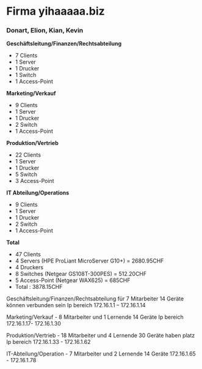 # Firma yihaaaaa.biz

### Donart, Elion, Kian, Kevin

**Geschäftsleitung/Finanzen/Rechtsabteilung**
- 7 Clients
- 1 Server
- 1 Drucker
- 1 Switch
- 1 Access-Point

**Marketing/Verkauf**
- 9 Clients
- 1 Server
- 1 Drucker
- 2 Switch
- 1 Access-Point

**Produktion/Vertrieb**
- 22 Clients
- 1 Server
- 1 Drucker
- 5 Switch
- 3 Access-Point

**IT Abteilung/Operations**
- 9 Clients
- 1 Server
- 1 Drucker
- 2 Switch
- 1 Access-Point

**Total**
- 47 Clients
- 4 Servers (HPE ProLiant MicroServer G10+) = 2680.95CHF
- 4 Druckers
- 8 Switches (Netgear GS108T-300PES) = 512.20CHF
- 5 Access-Point (Netgear WAX625) = 685CHF
- Total : 3878.15CHF




Geschäftsleitung/Finanzen/Rechtsabteilung für 7 Mitarbeiter 14 Geräte können verbunden sein
Ip bereich 172.16.1.1 – 172.16.1.14

Marketing/Verkauf - 8 Mitarbeiter und 1 Lernende 14 Geräte
Ip bereich 172.16.1.17- 172.16.1.30

Produktion/Vertrieb - 18 Mitarbeiter und 4 Lernende 30 Geräte haben platz
Ip bereich 172.16.1.33 - 172.16.1.62

IT-Abteilung/Operation - 7 Mitarbeiter und 2 Lernende 14 Geräte
172.16.1.65 - 172.16.1.78

  

